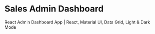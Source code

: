 # Sales Admin Dashboard

React Admin Dashboard App | React, Material UI, Data Grid, Light & Dark Mode
